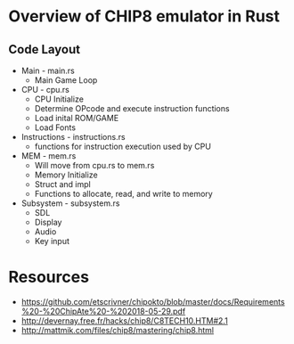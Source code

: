 # Overview of CHIP8 emulator in Rust

## Code Layout
- Main - main.rs
  - Main Game Loop
- CPU - cpu.rs
  - CPU Initialize
  - Determine OPcode and execute instruction functions
  - Load inital ROM/GAME
  - Load Fonts
- Instructions - instructions.rs
  - functions for instruction execution used by CPU
- MEM - mem.rs
  - Will move from cpu.rs to mem.rs
  - Memory Initialize
  - Struct and impl 
  - Functions to allocate, read, and write to memory
- Subsystem - subsystem.rs
  - SDL
  - Display
  - Audio
  - Key input






# Resources
- https://github.com/etscrivner/chipokto/blob/master/docs/Requirements%20-%20ChipAte%20-%202018-05-29.pdf
- http://devernay.free.fr/hacks/chip8/C8TECH10.HTM#2.1
- http://mattmik.com/files/chip8/mastering/chip8.html